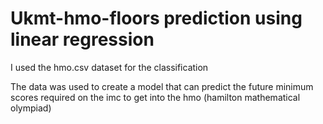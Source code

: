 # Ukmt-hmo-floors prediction using linear regression

I used the hmo.csv dataset for the classification

The data was used to create a model that can predict the future minimum scores required on the imc to get into the hmo (hamilton mathematical olympiad)
